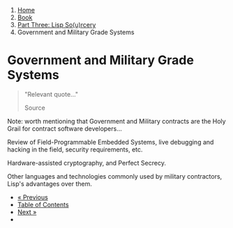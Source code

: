 <ol class="breadcrumb">
  <li><a href="/">Home</a></li>
  <li><a href="/book/">Book</a></li>
  <li><a href="/book/3-0-0-overview/">Part Three: Lisp So(u)rcery</a></li>
  <li class="active">Government and Military Grade Systems</li>
</ol>

# Government and Military Grade Systems

> "Relevant quote..."
> <footer>Source</footer>

Note: worth mentioning that Government and Military contracts are the Holy Grail for contract software developers...

Review of Field-Programmable Embedded Systems, live debugging and hacking in the field, security requirements, etc.

Hardware-assisted cryptography, and Perfect Secrecy.

Other languages and technologies commonly used by military contractors, Lisp's advantages over them.

<ul class="pager">
  <li class="previous"><a href="/book/3-21-0-lisp-machine/">&laquo; Previous</a></li>
  <li><a href="/book/">Table of Contents</a></li>
  <li class="next"><a href="/book/">Next &raquo;</a><li>
</ul>
